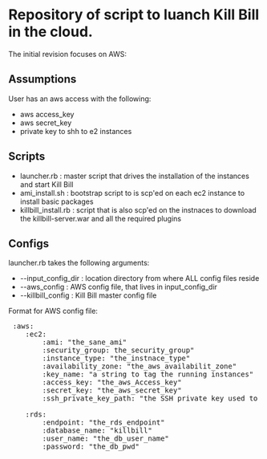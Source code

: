 Repository of script to luanch Kill Bill in the cloud.
=====================================================


The initial revision focuses on AWS:

Assumptions
-------------

User has an aws access with the following:
* aws access_key
* aws secret_key
* private key to shh to e2 instances

Scripts
-------
* launcher.rb : master script that drives the installation of the instances and start Kill Bill
* ami_install.sh : bootstrap script to is scp'ed on each ec2 instance to install basic packages
* killbill_install.rb : script that is also scp'ed on the instnaces to download the killbill-server.war and all the required plugins


Configs
--------

launcher.rb takes the following arguments:
* --input_config_dir : location directory from where ALL config files reside
* --aws_config : AWS config file, that lives in input_config_dir
* --killbill_config : Kill Bill master config file

Format for AWS config file:
<pre>
 :aws:
    :ec2:
        :ami: "the_sane_ami"
        :security_group: the_security_group"
        :instance_type: "the_instnace_type"
        :availability_zone: "the_aws_availabilit_zone"
        :key_name: "a string to tag the running instances"
        :access_key: "the_aws_Access_key"
        :secret_key: "the_aws_secret_key"
        :ssh_private_key_path: "the SSH private key used to connect to running instances"

    :rds:
        :endpoint: "the_rds_endpoint"
        :database_name: "killbill"
        :user_name: "the_db_user_name"
        :password: "the_db_pwd"

</pre>        
